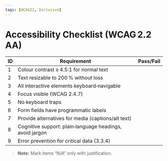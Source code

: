 ```yaml
---
tags: [WCAG22, Inclusive]
---
```


# Accessibility Checklist (WCAG 2.2 AA)

| ID | Requirement | Pass/Fail |
|----|-------------|-----------|
| 1 | Colour contrast ≥ 4.5:1 for normal text | |
| 2 | Text resizable to 200 % without loss | |
| 3 | All interactive elements keyboard‑navigable | |
| 4 | Focus visible (WCAG 2.4.7) | |
| 5 | No keyboard traps | |
| 6 | Form fields have programmatic labels | |
| 7 | Provide alternatives for media (captions/alt text) | |
| 8 | Cognitive support: plain‑language headings, avoid jargon | |
| 9 | Error prevention for critical data (3.3.4) | |

> **Note:** Mark items “N/A” only with justification.
